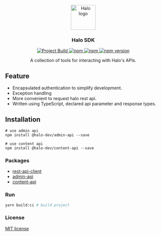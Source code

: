 <p align="center">
  <a href="https://github.com/uiwjs/react-amap">
    <img src="https://camo.githubusercontent.com/f801d89b0df13d68318cf5e47c888b4d4ad30f68b442ec6928e158e130650a02/68747470733a2f2f68616c6f2e72756e2f6c6f676f" height="80px" alt="Halo logo" />
  </a>
</p>
<h3 align="center">Halo SDK</h3>

<p align="center">
  <a href="https://github.com/halo-dev/js-sdk/actions">
    <img src="https://github.com/halo-dev/js-sdk/actions/workflows/node.js.yml/badge.svg" alt="Project Build"/>
  </a>
  <a href="https://www.npmjs.com/package/@halo-dev/admin-api">
      <img alt="npm" src="https://img.shields.io/npm/dm/@halo-dev/admin-api?label=admin%20downloads" alt="Admin Api Downloads"/>
  </a>
  <a href="https://www.npmjs.com/package/@halo-dev/content-api">
      <img alt="npm" src="https://img.shields.io/npm/dm/@halo-dev/content-api?label=content%20downloads&color=blue" alt="Content Api Downloads"/>
  </a>
  <a href="https://www.npmjs.com/package/@halo-dev/admin-api">
    <img src="https://img.shields.io/npm/v/@halo-dev/admin-api.svg" alt="npm version"/>
  </a>
</p>

<p align="center">A collection of tools for interacting with Halo's APIs.</p>

## Feature

- Encapsulated authentication to simplify development.
- Exception handling
- More convenient to request halo rest api.
- Written using TypeScript, declared api parameter and response types.

## Installation

```shell
# use admin api
npm install @halo-dev/admin-api --save

# use content api
npm install @halo-dev/content-api --save
```

### Packages

- [rest-api-client](https://github.com/halo-dev/js-sdk/tree/master/packages/rest-api-client)
- [admin-api](https://github.com/halo-dev/js-sdk/tree/master/packages/admin-api)
- [content-api](https://github.com/halo-dev/js-sdk/tree/master/packages/content-api)

### Run

```bash
yarn build:ci # build project
```

### License

[MIT license](./LICENSE)
